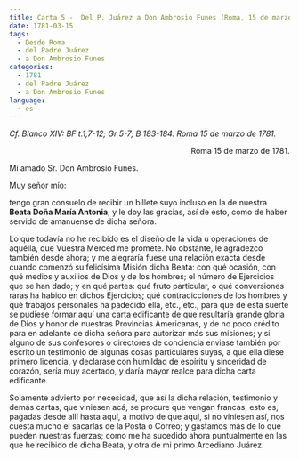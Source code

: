 ```yaml
---
title: Carta 5 -  Del P. Juárez a Don Ambrosio Funes (Roma, 15 de marzo de 1781).
date: 1781-03-15
tags:
  - Desde Roma
  - del Padre Juárez
  - a Don Ambrosio Funes
categories:
  - 1781
  - del Padre Juárez
  - a Don Ambrosio Funes
language:
  - es
---
```

_Cf. Blanco XIV: BF t.1,7-12; Gr 5-7; B 183-184. Roma 15 de marzo de 1781._

<div align="right">
Roma 15 de marzo de 1781.
</div>

Mi amado Sr. Don Ambrosio Funes.

Muy señor mío:

tengo gran consuelo de recibir un billete suyo incluso en la de nuestra **Beata Doña María Antonia**; y le doy las gracias, así de esto, como de haber servido de amanuense de dicha señora.

Lo que todavía no he recibido es el diseño de la vida u operaciones de aquélla, que Vuestra Merced me promete. No obstante, le agradezco también desde ahora; y me alegraría fuese una relación exacta desde cuando comenzó su felicísima Misión dicha Beata: con qué ocasión, con qué medios y auxilios de Dios y de los hombres; el número de Ejercicios que se han dado; y en qué partes: qué fruto particular, o qué conversiones raras ha habido en dichos Ejercicios; qué contradicciones de los hombres y qué trabajos personales ha padecido ella, etc., etc., para que de esta suerte se pudiese formar aquí una carta edificante de que resultaría grande gloria de Dios y honor de nuestras Provincias Americanas, y de no poco crédito para en adelante de dicha señora para autorizar más sus misiones; y si alguno de sus confesores o directores de conciencia enviase también por escrito un testimonio de algunas cosas particulares suyas, a que ella diese primero licencia, y declarase con humildad de espíritu y sinceridad de corazón, sería muy acertado, y daría mayor realce para dicha carta edificante.

Solamente advierto por necesidad, que así la dicha relación, testimonio y demás cartas, que viniesen acá, se procure que vengan francas, esto es, pagadas desde allí hasta aquí, a motivo de que aquí, si no viniesen así, nos cuesta mucho el sacarlas de la Posta o Correo; y gastamos más de lo que pueden nuestras fuerzas; como me ha sucedido ahora puntualmente en las que he recibido de dicha Beata, y otra de mi primo Arcediano Juárez.
